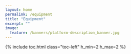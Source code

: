```yaml
---
layout: home
permalink: /equipment
title: "Equipment"
excerpt: ""
image:
  feature: /banners/platform-description_banner.jpg
---
```

{% include toc.html class="toc-left" h_min=2 h_max=2 %}
